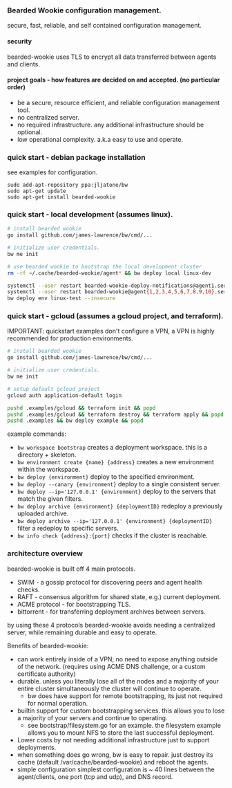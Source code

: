 ### Bearded Wookie configuration management.
secure, fast, reliable, and self contained configuration management.

#### security
bearded-wookie uses TLS to encrypt all data transferred between agents and clients.

#### project goals - how features are decided on and accepted. (no particular order)
- be a secure, resource efficient, and reliable configuration management tool.
- no centralized server.
- no required infrastructure. any additional infrastructure should be optional.
- low operational complexity. a.k.a easy to use and operate.

### quick start - debian package installation

see examples for configuration.

```
sudo add-apt-repository ppa:jljatone/bw
sudo apt-get update
sudo apt-get install bearded-wookie
```

### quick start - local development (assumes linux).
```bash
# install bearded wookie
go install github.com/james-lawrence/bw/cmd/...

# initialize user credentials.
bw me init

# use bearded wookie to bootstrap the local development cluster
rm -rf ~/.cache/bearded-wookie/agent* && bw deploy local linux-dev

systemctl --user restart bearded-wookie-deploy-notifications@agent1.service
systemctl --user restart bearded-wookie@agent{1,2,3,4,5,6,7,8,9,10}.service
bw deploy env linux-test --insecure
```

### quick start - gcloud (assumes a gcloud project, and terraform).
IMPORTANT: quickstart examples don't configure a VPN, a VPN is highly recommended for production environments.

```bash
# install bearded wookie
go install github.com/james-lawrence/bw/cmd/...

# initialize user credentials.
bw me init

# setup default gcloud project
gcloud auth application-default login

pushd .examples/gcloud && terraform init && popd
pushd .examples/gcloud && terraform destroy && terraform apply && popd
pushd .examples && bw deploy example && popd
```

example commands:  
 - `bw workspace bootstrap` creates a deployment workspace. this is a directory + skeleton.
 - `bw environment create {name} {address}` creates a new environment within the workspace.
 - `bw deploy {environment}` deploy to the specified environment.
 - `bw deploy --canary {environment}` deploy to a single consistent server.
 - `bw deploy --ip='127.0.0.1' {environment}` deploy to the servers that match the given filters.
 - `bw deploy archive {environment} {deploymentID}` redeploy a previously uploaded archive.
 - `bw deploy archive --ip='127.0.0.1' {environment} {deploymentID}` filter a redeploy to specific servers.
 - `bw info check {address}:{port}` checks if the cluster is reachable.

### architecture overview
bearded-wookie is built off 4 main protocols.
- SWIM - a gossip protocol for discovering peers and agent health checks.
- RAFT - consensus algorithm for shared state, e.g.) current deployment.
- ACME protocol - for bootstrapping TLS.
- bittorrent - for transferring deployment archives between servers.

by using these 4 protocols bearded-wookie avoids needing a centralized server, while remaining durable and easy to operate.

Benefits of bearded-wookie:
- can work entirely inside of a VPN; no need to expose anything outside of the network. (requires using ACME DNS challenge, or a custom certificate authority)
- durable. unless you literally lose all of the nodes and a majority of your entire cluster simultaneously the cluster will continue to operate.
  - bw does have support for remote bootstrapping, its just not required for normal operation.
- builtin support for custom bootstrapping services. this allows you to lose a majority of your servers and continue to operating.
  - see bootstrap/filesystem.go for an example. the filesystem example allows you to mount NFS to store the last successful deployment.
- Lower costs by not needing additional infrastructure just to support deployments.
- when something does go wrong, bw is easy to repair. just destroy its cache (default /var/cache/bearded-wookie) and reboot the agents.
- simple configuration simplest configuration is ~ 40 lines between the agent/clients, one port (tcp and udp), and DNS record.

